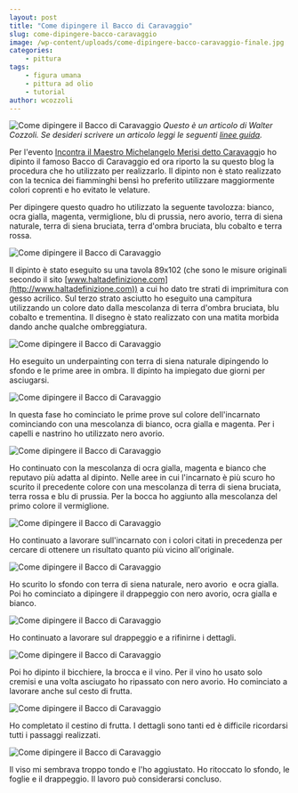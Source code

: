 ```yaml
---
layout: post
title: "Come dipingere il Bacco di Caravaggio"
slug: come-dipingere-bacco-caravaggio
image: /wp-content/uploads/come-dipingere-bacco-caravaggio-finale.jpg
categories:
    - pittura
tags:
    - figura umana
    - pittura ad olio
    - tutorial
author: wcozzoli
---
```


![Come dipingere il Bacco di Caravaggio](https://www.disegnoepittura.it/wp-content/uploads/come-dipingere-bacco-caravaggio-finale.jpg "Come dipingere il Bacco di Caravaggio") _Questo è un articolo di Walter Cozzoli. Se desideri scrivere un articolo leggi le seguenti [linee guida](https://www.disegnoepittura.it/scrivi-articolo)._

Per l'evento [Incontra il Maestro Michelangelo Merisi detto Caravaggi](https://www.disegnoepittura.it/incontra-maestro-caravaggio/)o ho dipinto il famoso Bacco di Caravaggio ed ora riporto la su questo blog la procedura che ho utilizzato per realizzarlo. Il dipinto non è stato realizzato con la tecnica dei fiamminghi bensì ho preferito utilizzare maggiormente colori coprenti e ho evitato le velature.

Per dipingere questo quadro ho utilizzato la seguente tavolozza: bianco, ocra gialla, magenta, vermiglione, blu di prussia, nero avorio, terra di siena naturale, terra di siena bruciata, terra d'ombra bruciata, blu cobalto e terra rossa.

![Come dipingere il Bacco di Caravaggio](https://www.disegnoepittura.it/wp-content/uploads/come-dipingere-bacco-caravaggio-disegno.jpg "Come dipingere il Bacco di Caravaggio")

Il dipinto è stato eseguito su una tavola 89x102 (che sono le misure originali secondo il sito [www.haltadefinizione.com](http://www.haltadefinizione.com)) a cui ho dato tre strati di imprimitura con gesso acrilico. Sul terzo strato asciutto ho eseguito una campitura utilizzando un colore dato dalla mescolanza di terra d'ombra bruciata, blu cobalto e trementina. Il disegno è stato realizzato con una matita morbida dando anche qualche ombreggiatura.

![Come dipingere il Bacco di Caravaggio](https://www.disegnoepittura.it/wp-content/uploads/come-dipingere-bacco-caravaggio-underpainting.jpg "Come dipingere il Bacco di Caravaggio")

Ho eseguito un underpainting con terra di siena naturale dipingendo lo sfondo e le prime aree in ombra. Il dipinto ha impiegato due giorni per asciugarsi.

![Come dipingere il Bacco di Caravaggio](https://www.disegnoepittura.it/wp-content/uploads/come-dipingere-bacco-caravaggio-velatura.jpg "Come dipingere il Bacco di Caravaggio")

In questa fase ho cominciato le prime prove sul colore dell'incarnato cominciando con una mescolanza di bianco, ocra gialla e magenta. Per i capelli e nastrino ho utilizzato nero avorio.

![Come dipingere il Bacco di Caravaggio](https://www.disegnoepittura.it/wp-content/uploads/come-dipingere-bacco-caravaggio-incarnato.jpg "Come dipingere il Bacco di Caravaggio")

Ho continuato con la mescolanza di ocra gialla, magenta e bianco che reputavo più adatta al dipinto. Nelle aree in cui l'incarnato è più scuro ho scurito il precedente colore con una mescolanza di terra di siena bruciata, terra rossa e blu di prussia. Per la bocca ho aggiunto alla mescolanza del primo colore il vermiglione.

![Come dipingere il Bacco di Caravaggio](https://www.disegnoepittura.it/wp-content/uploads/come-dipingere-bacco-caravaggio-incarnato-2.jpg "Come dipingere il Bacco di Caravaggio")

Ho continuato a lavorare sull'incarnato con i colori citati in precedenza per cercare di ottenere un risultato quanto più vicino all'originale.

![Come dipingere il Bacco di Caravaggio](https://www.disegnoepittura.it/wp-content/uploads/come-dipingere-bacco-caravaggio-drappeggio.jpg "Come dipingere il Bacco di Caravaggio")

Ho scurito lo sfondo con terra di siena naturale, nero avorio  e ocra gialla. Poi ho cominciato a dipingere il drappeggio con nero avorio, ocra gialla e bianco.

![Come dipingere il Bacco di Caravaggio](https://www.disegnoepittura.it/wp-content/uploads/come-dipingere-bacco-caravaggio-drappeggio-2.jpg "Come dipingere il Bacco di Caravaggio")

Ho continuato a lavorare sul drappeggio e a rifinirne i dettagli.

![Come dipingere il Bacco di Caravaggio](https://www.disegnoepittura.it/wp-content/uploads/come-dipingere-bacco-caravaggio-vino.jpg "Come dipingere il Bacco di Caravaggio")

Poi ho dipinto il bicchiere, la brocca e il vino. Per il vino ho usato solo cremisi e una volta asciugato ho ripassato con nero avorio. Ho cominciato a lavorare anche sul cesto di frutta.

![Come dipingere il Bacco di Caravaggio](https://www.disegnoepittura.it/wp-content/uploads/come-dipingere-bacco-caravaggio-cestino.jpg "Come dipingere il Bacco di Caravaggio")

Ho completato il cestino di frutta. I dettagli sono tanti ed è difficile ricordarsi tutti i passaggi realizzati.

![Come dipingere il Bacco di Caravaggio](https://www.disegnoepittura.it/wp-content/uploads/come-dipingere-bacco-caravaggio-finale.jpg "Come dipingere il Bacco di Caravaggio")

Il viso mi sembrava troppo tondo e l'ho aggiustato. Ho ritoccato lo sfondo, le foglie e il drappeggio. Il lavoro può considerarsi concluso.
